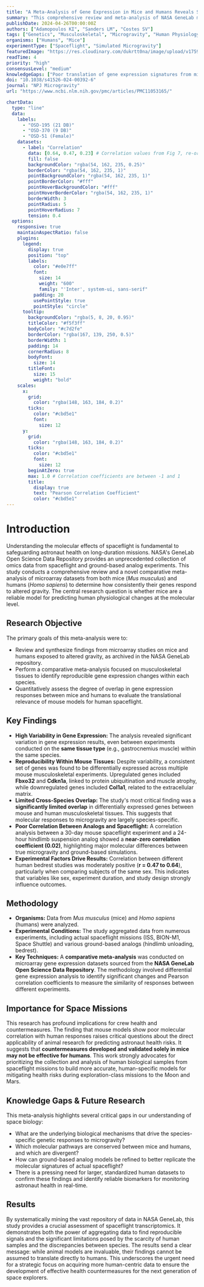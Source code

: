 ```yaml
---
title: "A Meta-Analysis of Gene Expression in Mice and Humans Reveals Species-Specific Responses to Microgravity"
summary: "This comprehensive review and meta-analysis of NASA GeneLab microarray data reveals that while certain gene expression changes in musculoskeletal tissues are reproducible within mice or humans, there is limited overlap between the two species. The findings highlight the challenge of translating mouse model data to human astronaut health and underscore the critical need for more human spaceflight samples."
publishDate: 2024-04-26T00:00:00Z
authors: ["Adamopoulos KI", "Sanders LM", "Costes SV"]
tags: ["Genetics", "Musculoskeletal", "Microgravity", "Human Physiology", "Animals"]
organisms: ["Humans", "Mice"]
experimentType: ["Spaceflight", "Simulated Microgravity"]
featuredImage: "https://res.cloudinary.com/dukrtt0na/image/upload/v1759652284/ynbfjs3t1kk30sxedt4j.jpg"
readTime: 4
priority: "high"
consensusLevel: "medium"
knowledgeGaps: ["Poor translation of gene expression signatures from mice to humans", "Impact of experimental variables (sex, duration, analogs) on data reproducibility", "Lack of sufficient human spaceflight omics data", "Mechanisms behind species-specific responses to microgravity"]
doi: "10.1038/s41526-024-00392-6"
journal: "NPJ Microgravity"
url: "https://www.ncbi.nlm.nih.gov/pmc/articles/PMC11053165/"

chartData:
  type: "line"
  data:
    labels:
      - "OSD-195 (21 DB)"
      - "OSD-370 (9 DB)"
      - "OSD-51 (Female)"
    datasets:
      - label: "Correlation"
        data: [0.64, 0.47, 0.23] # Correlation values from Fig 7, re-ordered and estimated for clarity
        fill: false
        backgroundColor: "rgba(54, 162, 235, 0.25)"
        borderColor: "rgba(54, 162, 235, 1)"
        pointBackgroundColor: "rgba(54, 162, 235, 1)"
        pointBorderColor: "#fff"
        pointHoverBackgroundColor: "#fff"
        pointHoverBorderColor: "rgba(54, 162, 235, 1)"
        borderWidth: 3
        pointRadius: 5
        pointHoverRadius: 7
        tension: 0.4
  options:
    responsive: true
    maintainAspectRatio: false
    plugins:
      legend:
        display: true
        position: "top"
        labels:
          color: "#e0e7ff"
          font:
            size: 14
            weight: "600"
            family: "'Inter', system-ui, sans-serif"
          padding: 20
          usePointStyle: true
          pointStyle: "circle"
      tooltip:
        backgroundColor: "rgba(5, 8, 20, 0.95)"
        titleColor: "#f5f3ff"
        bodyColor: "#c7d2fe"
        borderColor: "rgba(167, 139, 250, 0.5)"
        borderWidth: 1
        padding: 14
        cornerRadius: 8
        bodyFont:
          size: 14
        titleFont:
          size: 15
          weight: "bold"
    scales:
      x:
        grid:
          color: "rgba(148, 163, 184, 0.2)"
        ticks:
          color: "#cbd5e1"
          font:
            size: 12
      y:
        grid:
          color: "rgba(148, 163, 184, 0.2)"
        ticks:
          color: "#cbd5e1"
          font:
            size: 12
        beginAtZero: true
        max: 1.0 # Correlation coefficients are between -1 and 1
        title:
          display: true
          text: "Pearson Correlation Coefficient"
          color: "#cbd5e1"
---
```


# Introduction

Understanding the molecular effects of spaceflight is fundamental to safeguarding astronaut health on long-duration missions. NASA's GeneLab Open Science Data Repository provides an unprecedented collection of omics data from spaceflight and ground-based analog experiments. This study conducts a comprehensive review and a novel comparative meta-analysis of microarray datasets from both mice (*Mus musculus*) and humans (*Homo sapiens*) to determine how consistently their genes respond to altered gravity. The central research question is whether mice are a reliable model for predicting human physiological changes at the molecular level.

## Research Objective

The primary goals of this meta-analysis were to:
- Review and synthesize findings from microarray studies on mice and humans exposed to altered gravity, as archived in the NASA GeneLab repository.
- Perform a comparative meta-analysis focused on musculoskeletal tissues to identify reproducible gene expression changes within each species.
- Quantitatively assess the degree of overlap in gene expression responses between mice and humans to evaluate the translational relevance of mouse models for human spaceflight.

## Key Findings

- **High Variability in Gene Expression:** The analysis revealed significant variation in gene expression results, even between experiments conducted on the **same tissue type** (e.g., gastrocnemius muscle) within the same species.
- **Reproducibility Within Mouse Tissues:** Despite variability, a consistent set of genes was found to be differentially expressed across multiple mouse musculoskeletal experiments. Upregulated genes included **Fbxo32** and **Cdkn1a**, linked to protein ubiquitination and muscle atrophy, while downregulated genes included **Col1a1**, related to the extracellular matrix.
- **Limited Cross-Species Overlap:** The study's most critical finding was a **significantly limited overlap** in differentially expressed genes between mouse and human musculoskeletal tissues. This suggests that molecular responses to microgravity are largely species-specific.
- **Poor Correlation Between Analogs and Spaceflight:** A correlation analysis between a 30-day mouse spaceflight experiment and a 24-hour hindlimb suspension analog showed a **near-zero correlation coefficient (0.02)**, highlighting major molecular differences between true microgravity and ground-based simulations.
- **Experimental Factors Drive Results:** Correlation between different human bedrest studies was moderately positive (**r = 0.47 to 0.64**), particularly when comparing subjects of the same sex. This indicates that variables like sex, experiment duration, and study design strongly influence outcomes.

## Methodology

- **Organisms:** Data from *Mus musculus* (mice) and *Homo sapiens* (humans) were analyzed.
- **Experimental Conditions:** The study aggregated data from numerous experiments, including actual spaceflight missions (ISS, BION-M1, Space Shuttle) and various ground-based analogs (hindlimb unloading, bedrest).
- **Key Techniques:** A **comparative meta-analysis** was conducted on microarray gene expression datasets sourced from the **NASA GeneLab Open Science Data Repository**. The methodology involved differential gene expression analysis to identify significant changes and Pearson correlation coefficients to measure the similarity of responses between different experiments.

## Importance for Space Missions

This research has profound implications for crew health and countermeasures. The finding that mouse models show poor molecular correlation with human responses raises critical questions about the direct applicability of animal research for predicting astronaut health risks. It suggests that **countermeasures developed and validated solely in mice may not be effective for humans**. This work strongly advocates for prioritizing the collection and analysis of human biological samples from spaceflight missions to build more accurate, human-specific models for mitigating health risks during exploration-class missions to the Moon and Mars.

## Knowledge Gaps & Future Research

This meta-analysis highlights several critical gaps in our understanding of space biology:
- What are the underlying biological mechanisms that drive the species-specific genetic responses to microgravity?
- Which molecular pathways are conserved between mice and humans, and which are divergent?
- How can ground-based analog models be refined to better replicate the molecular signatures of actual spaceflight?
- There is a pressing need for larger, standardized human datasets to confirm these findings and identify reliable biomarkers for monitoring astronaut health in real-time.

## Results

By systematically mining the vast repository of data in NASA GeneLab, this study provides a crucial assessment of spaceflight transcriptomics. It demonstrates both the power of aggregating data to find reproducible signals and the significant limitations posed by the scarcity of human samples and the discrepancies between species. The results send a clear message: while animal models are invaluable, their findings cannot be assumed to translate directly to humans. This underscores the urgent need for a strategic focus on acquiring more human-centric data to ensure the development of effective health countermeasures for the next generation of space explorers.